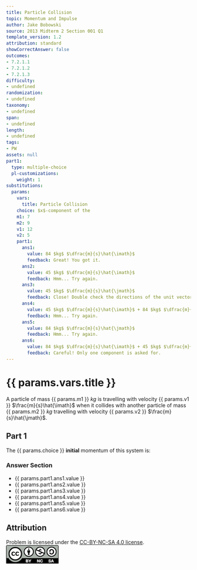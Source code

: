 ```yaml
---
title: Particle Collision
topic: Momentum and Impulse
author: Jake Bobowski
source: 2013 Midterm 2 Section 001 Q1
template_version: 1.2
attribution: standard
showCorrectAnswer: false
outcomes:
- 7.2.1.1
- 7.2.1.2
- 7.2.1.3
difficulty:
- undefined
randomization:
- undefined
taxonomy:
- undefined
span:
- undefined
length:
- undefined
tags:
- PW
assets: null
part1:
  type: multiple-choice
  pl-customizations:
    weight: 1
substitutions:
  params:
    vars:
      title: Particle Collision
    choice: $x$-component of the
    m1: 7
    m2: 9
    v1: 12
    v2: 5
    part1:
      ans1:
        value: 84 $kg$ $\dfrac{m}{s}\hat{\imath}$
        feedback: Great! You got it.
      ans2:
        value: 45 $kg$ $\dfrac{m}{s}\hat{\imath}$
        feedback: Hmm... Try again.
      ans3:
        value: 45 $kg$ $\dfrac{m}{s}\hat{\jmath}$
        feedback: Close! Double check the directions of the unit vectors.
      ans4:
        value: 45 $kg$ $\dfrac{m}{s}\hat{\imath}$ + 84 $kg$ $\dfrac{m}{s}\hat{\jmath}$
        feedback: Hmm... Try again.
      ans5:
        value: 84 $kg$ $\dfrac{m}{s}\hat{\jmath}$
        feedback: Hmm... Try again.
      ans6:
        value: 84 $kg$ $\dfrac{m}{s}\hat{\imath}$ + 45 $kg$ $\dfrac{m}{s}\hat{\jmath}$
        feedback: Careful! Only one component is asked for.
---
```

# {{ params.vars.title }}
A particle of mass {{ params.m1 }} $kg$ is travelling with velocity {{ params.v1 }} $\frac{m}{s}\hat{\imath}$ when it collides with another particle of mass {{ params.m2 }} $kg$ travelling with velocity {{ params.v2 }} $\frac{m}{s}\hat{\jmath}$.

## Part 1

The {{ params.choice }} **initial** momentum of this system is:

### Answer Section

- {{ params.part1.ans1.value }}
- {{ params.part1.ans2.value }}
- {{ params.part1.ans3.value }}
- {{ params.part1.ans4.value }}
- {{ params.part1.ans5.value }}
- {{ params.part1.ans6.value }}

## Attribution

Problem is licensed under the [CC-BY-NC-SA 4.0 license](https://creativecommons.org/licenses/by-nc-sa/4.0/).<br> ![The Creative Commons 4.0 license requiring attribution-BY, non-commercial-NC, and share-alike-SA license.](https://raw.githubusercontent.com/firasm/bits/master/by-nc-sa.png)
